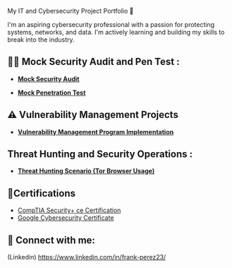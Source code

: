 My IT and Cybersecurity Project Portfolio 🔐

I'm an aspiring cybersecurity professional with a passion for protecting systems, networks, and data. I'm actively learning and building my skills to break into the industry.
<br />


<h2>👨‍💻 Mock Security Audit and Pen Test :</h2>

- **[Mock Security Audit](https://github.com/Frankp23/MockSecurityAudit/tree/main)**

- **[Mock Penetration Test](https://github.com/Frankp23/Penetration-test-walkthrough/blob/main/README.md)**

## ⚠️ Vulnerability Management Projects

- **[Vulnerability Management Program Implementation](https://github.com/Frankp23/Vulnerability-Management/tree/main)**

<h2>Threat Hunting and Security Operations :</h2>

- **[Threat Hunting Scenario (Tor Browser Usage)](https://github.com/Frankp23/threat-hunting-scenario-tor/blob/main/README.md)**






<h2>📜Certifications</h2>

- [CompTIA Security+ ce Certification ](https://www.credly.com/badges/a2bade9a-d65f-4800-b092-42f5376390ef/linked_in_profile)
- [Google Cybersecurity Certificate](https://www.credly.com/badges/5a5e9654-c543-487f-8985-c5130bcd8997/linked_in_profile)

<h2> 🤳 Connect with me:</h2>

(Linkedin)   https://www.linkedin.com/in/frank-perez23/
